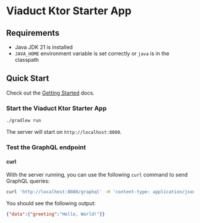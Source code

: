 # Viaduct Ktor Starter App

## Requirements

- Java JDK 21 is installed
- `JAVA_HOME` environment variable is set correctly or `java` is in the classpath

## Quick Start

Check out the [Getting Started](https://airbnb.io/viaduct/docs/getting_started/) docs.

### Start the Viaduct Ktor Starter App

```bash
./gradlew run
```

The server will start on `http://localhost:8080`.

### Test the GraphQL endpoint

#### curl

With the server running, you can use the following `curl` command to send GraphQL queries:

```bash
curl 'http://localhost:8080/graphql' -H 'content-type: application/json' --data-raw '{"query":"{ greeting }"}'
```

You should see the following output:
```json
{"data":{"greeting":"Hello, World!"}}
```
